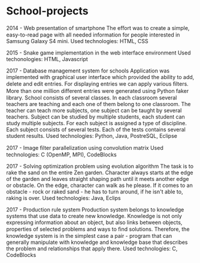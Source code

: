 # School-projects
2014 - Web presentation of smartphone 
The eﬀort was to create a simple, easy-to-read page with all needed information for people interested in Samsung Galaxy S4 mini. 
Used technologies: HTML, CSS

2015 - Snake game implementation in the web interface environment 
Used techonologies: HTML, Javascript

2017 - Database management system for schools 
Application was implemented with graphical user interface which provided the ability to add, delete and edit entries. For displaying entries we can apply various ﬁlters. More than one million diﬀerent entries were generated using Python faker library. School consists of several classes. In each classroom several teachers are teaching and each one of them belong to one classroom. The teacher can teach more subjects, one subject can be taught by several teachers. Subject can be studied by multiple students, each student can study multiple subjects. For each subject is assigned a type of discipline. Each subject consists of several tests. Each of the tests contains several student results. 
Used technologies: Python, Java, PostreSQL, Eclipse 

2017 - Image ﬁlter parallelization using convolution matrix 
Used technologies: C (OpenMP, MPI), CodeBlocks

2017 - Solving optimization problem using evolution algorithm 
The task is to rake the sand on the entire Zen garden. Character always starts at the edge of the garden and leaves straight shaping path until it meets another edge or obstacle. On the edge, character can walk as he please. If it comes to an obstacle - rock or raked sand - he has to turn around, if he isn't able to, raking is over. 
Used technologies: Java, Eclips

2017 - Production rule system 
Production system belongs to knowledge systems that use data to create new knowledge. Knowledge is not only expressing information about an object, but also links between objects, properties of selected problems and ways to ﬁnd solutions. Therefore, the knowledge system is in the simplest case a pair - program that can generally manipulate with knowledge and knowledge base that describes the problem and relationships that apply there. 
Used technologies: C, CodeBlocks
